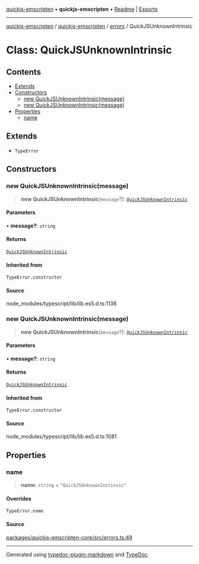 [quickjs-emscripten](../../../../packages.md) • **quickjs-emscripten** • [Readme](../../../README.md) \| [Exports](../../../exports.md)

***

[quickjs-emscripten](../../../../packages.md) / [quickjs-emscripten](../../../exports.md) / [errors](../README.md) / QuickJSUnknownIntrinsic

# Class: QuickJSUnknownIntrinsic

## Contents

- [Extends](QuickJSUnknownIntrinsic.md#extends)
- [Constructors](QuickJSUnknownIntrinsic.md#constructors)
  - [new QuickJSUnknownIntrinsic(message)](QuickJSUnknownIntrinsic.md#new-quickjsunknownintrinsicmessage)
  - [new QuickJSUnknownIntrinsic(message)](QuickJSUnknownIntrinsic.md#new-quickjsunknownintrinsicmessage-1)
- [Properties](QuickJSUnknownIntrinsic.md#properties)
  - [name](QuickJSUnknownIntrinsic.md#name)

## Extends

- `TypeError`

## Constructors

### new QuickJSUnknownIntrinsic(message)

> **new QuickJSUnknownIntrinsic**(`message`?): [`QuickJSUnknownIntrinsic`](QuickJSUnknownIntrinsic.md)

#### Parameters

• **message?**: `string`

#### Returns

[`QuickJSUnknownIntrinsic`](QuickJSUnknownIntrinsic.md)

#### Inherited from

`TypeError.constructor`

#### Source

node\_modules/typescript/lib/lib.es5.d.ts:1136

### new QuickJSUnknownIntrinsic(message)

> **new QuickJSUnknownIntrinsic**(`message`?): [`QuickJSUnknownIntrinsic`](QuickJSUnknownIntrinsic.md)

#### Parameters

• **message?**: `string`

#### Returns

[`QuickJSUnknownIntrinsic`](QuickJSUnknownIntrinsic.md)

#### Inherited from

`TypeError.constructor`

#### Source

node\_modules/typescript/lib/lib.es5.d.ts:1081

## Properties

### name

> **name**: `string` = `"QuickJSUnknownIntrinsic"`

#### Overrides

`TypeError.name`

#### Source

[packages/quickjs-emscripten-core/src/errors.ts:49](https://github.com/justjake/quickjs-emscripten/blob/main/packages/quickjs-emscripten-core/src/errors.ts#L49)

***

Generated using [typedoc-plugin-markdown](https://www.npmjs.com/package/typedoc-plugin-markdown) and [TypeDoc](https://typedoc.org/)
